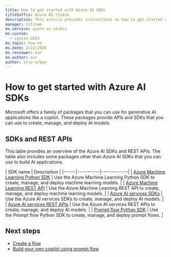 ```yaml
---
title: How to get started with Azure AI SDKs
titleSuffix: Azure AI Studio
description: This article provides instructions on how to get started with Azure AI SDKs.
manager: nitinme
ms.service: azure-ai-studio
ms.custom:
  - ignite-2023
ms.topic: how-to
ms.date: 2/22/2024
ms.reviewer: eur
ms.author: eur
author: eric-urban
---
```


# How to get started with Azure AI SDKs

Microsoft offers a family of packages that you can use for generative AI applications like a copilot. These packages provide APIs and SDKs that you can use to create, manage, and deploy AI models. 

## SDKs and REST APIs

This table provides an overview of the Azure AI SDKs and REST APIs. The table also includes some packages other than Azure AI SDKs that you can use to build AI applications.

| SDK name | Description | 
|------|-----------|-------------|
| [Azure Machine Learning Python SDK](/python/api/overview/azure/ai-ml-readme) | Use the Azure Machine Learning Python SDK to create, manage, and deploy machine learning models. | 
| [Azure Machine Learning REST API](/rest/api/azureml) | Use the Azure Machine Learning REST API to create, manage, and deploy machine learning models. | 
| [Azure AI services SDKs](../../../ai-services/reference/sdk-package-resources.md?context=/azure/ai-studio/context/context) | Use the Azure AI services SDKs to create, manage, and deploy AI models. | 
| [Azure AI services REST APIs](../../../ai-services/reference/rest-api-resources.md?context=/azure/ai-studio/context/context) | Use the Azure AI services REST APIs to create, manage, and deploy AI models. | 
| [Prompt flow Python SDK](https://microsoft.github.io/promptflow/reference/index.html#) | Use the Prompt flow Python SDK to create, manage, and deploy prompt flows. | 

## Next steps

- [Create a flow](../flow-develop.md)
- [Build your own copilot using prompt flow](../../tutorials/deploy-copilot-ai-studio.md)
